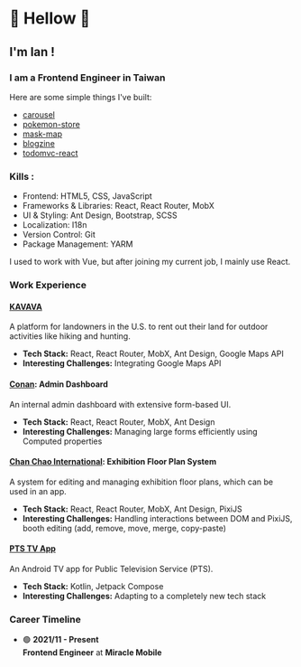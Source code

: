 <!-- ## Hi there 👋 -->

<!--
**chuangfe/chuangfe** is a ✨ _special_ ✨ repository because its `README.md` (this file) appears on your GitHub profile.

Here are some ideas to get you started:

- 🔭 I’m currently working on ...
- 🌱 I’m currently learning ...
- 👯 I’m looking to collaborate on ...
- 🤔 I’m looking for help with ...
- 💬 Ask me about ...
- 📫 How to reach me: ...
- 😄 Pronouns: ...
- ⚡ Fun fact: ...
-->

# 👋 Hellow 👋
## I'm Ian ! 
### I am a Frontend Engineer in Taiwan
Here are some simple things I've built:
- [carousel](https://github.com/chuangfe/carousel)
- [pokemon-store](https://github.com/chuangfe/pokemon-store)
- [mask-map](https://github.com/chuangfe/mask-map)
- [blogzine](https://github.com/chuangfe/blogzine)
- [todomvc-react](https://github.com/chuangfe/todomvc-react)

### Kills :
- Frontend: HTML5, CSS, JavaScript
- Frameworks & Libraries: React, React Router, MobX
- UI & Styling: Ant Design, Bootstrap, SCSS
- Localization: I18n
- Version Control: Git
- Package Management: YARM

I used to work with Vue, but after joining my current job, I mainly use React.

### Work Experience  
#### [KAVAVA](https://kavava.com/)  
A platform for landowners in the U.S. to rent out their land for outdoor activities like hiking and hunting.  
- **Tech Stack:** React, React Router, MobX, Ant Design, Google Maps API  
- **Interesting Challenges:** Integrating Google Maps API  

#### [Conan](https://github.com/chuangfe/chuangfe/tree/main/demos/conan): Admin Dashboard  
An internal admin dashboard with extensive form-based UI.  
- **Tech Stack:** React, React Router, MobX, Ant Design  
- **Interesting Challenges:** Managing large forms efficiently using Computed properties  

#### [Chan Chao International](https://github.com/chuangfe/chuangfe/tree/main/demos/chanChao): Exhibition Floor Plan System  
A system for editing and managing exhibition floor plans, which can be used in an app.  
- **Tech Stack:** React, React Router, MobX, Ant Design, PixiJS  
- **Interesting Challenges:** Handling interactions between DOM and PixiJS, booth editing (add, remove, move, merge, copy-paste)  

#### [PTS TV App](https://github.com/chuangfe/chuangfe/tree/main/demos/ptstv)
An Android TV app for Public Television Service (PTS).  
- **Tech Stack:** Kotlin, Jetpack Compose  
- **Interesting Challenges:** Adapting to a completely new tech stack  

### Career Timeline  
- 🟢 **2021/11 - Present**  
  **Frontend Engineer** at **Miracle Mobile** 
